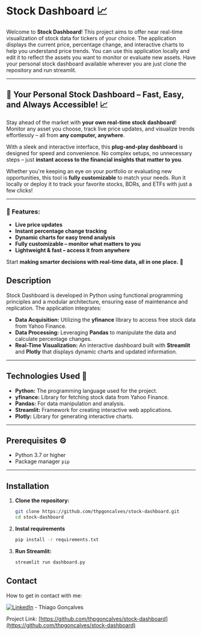 # Stock Dashboard 📈

Welcome to **Stock Dashboard**! This project aims to offer near real-time visualization of stock data for tickers of your choice. The application displays the current price, percentage change, and interactive charts to help you understand price trends. You can use this application locally and edit it to reflect the assets you want to monitor or evaluate new assets. Have your personal stock dashboard available wherever you are just clone the repository and run streamlit.

---

## 🚀 Your Personal Stock Dashboard – Fast, Easy, and Always Accessible! 📈  

Stay ahead of the market with **your own real-time stock dashboard**! Monitor any asset you choose, track live price updates, and visualize trends effortlessly – all from **any computer, anywhere**.  

With a sleek and interactive interface, this **plug-and-play dashboard** is designed for speed and convenience. No complex setups, no unnecessary steps – just **instant access to the financial insights that matter to you**.  

Whether you're keeping an eye on your portfolio or evaluating new opportunities, this tool is **fully customizable** to match your needs. Run it locally or deploy it to track your favorite stocks, BDRs, and ETFs with just a few clicks!  

---

### 🔹 Features:
- **Live price updates**
- **Instant percentage change tracking**
- **Dynamic charts for easy trend analysis**
- **Fully customizable – monitor what matters to you**
- **Lightweight & fast – access it from anywhere**

Start **making smarter decisions with real-time data, all in one place.** 🚀  

## Description

Stock Dashboard is developed in Python using functional programming principles and a modular architecture, ensuring ease of maintenance and replication. The application integrates:

- **Data Acquisition:** Utilizing the **yfinance** library to access free stock data from Yahoo Finance.
- **Data Processing:** Leveraging **Pandas** to manipulate the data and calculate percentage changes.
- **Real-Time Visualization:** An interactive dashboard built with **Streamlit** and **Plotly** that displays dynamic charts and updated information.

---

## Technologies Used 🚀

- **Python:** The programming language used for the project.
- **yfinance:** Library for fetching stock data from Yahoo Finance.
- **Pandas:** For data manipulation and analysis.
- **Streamlit:** Framework for creating interactive web applications.
- **Plotly:** Library for generating interactive charts.

---

## Prerequisites ⚙️

- Python 3.7 or higher
- Package manager `pip`

---

## Installation

1. **Clone the repository:**

   ```bash
   git clone https://github.com/thpgoncalves/stock-dashboard.git
   cd stock-dashboard

2. **Instal requirements**

   ```bash
   pip install -r requirements.txt

2. **Run Streamlit:**

   ```bash
   streamlit run dashboard.py

## Contact
How to get in contact with me:

[![LinkedIn][3.2]][3] - Thiago Gonçalves


[3.2]: https://raw.githubusercontent.com/MartinHeinz/MartinHeinz/master/linkedin-3-16.png
[3]: https://www.linkedin.com/in/thiago-pereira-goncalves/

Project Link: [https://github.com/thpgoncalves/stock-dashboard](https://github.com/thpgoncalves/stock-dashboard)
